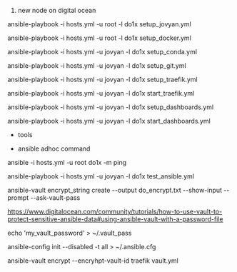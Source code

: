 1) new node on digital ocean


ansible-playbook  -i hosts.yml -u root -l do1x setup_jovyan.yml

ansible-playbook  -i hosts.yml -u root -l do1x setup_docker.yml

ansible-playbook  -i hosts.yml -u jovyan -l do1x setup_conda.yml

ansible-playbook -i hosts.yml -u jovyan -l do1x setup_git.yml

ansible-playbook -i hosts.yml -u jovyan -l do1x setup_traefik.yml

ansible-playbook -i hosts.yml -u jovyan -l do1x  start_traefik.yml

ansible-playbook -i hosts.yml -u jovyan -l do1x  setup_dashboards.yml

ansible-playbook -i hosts.yml -u jovyan -l do1x  start_dashboards.yml


* tools


* ansible adhoc command

ansible -i hosts.yml -u root do1x -m ping


ansible-playbook -i hosts.yml -u jovyan -l do1x  test_ansible.yml


ansible-vault encrypt_string create  --output do_encrypt.txt --show-input --prompt --ask-vault-pass

https://www.digitalocean.com/community/tutorials/how-to-use-vault-to-protect-sensitive-ansible-data#using-ansible-vault-with-a-password-file

echo 'my_vault_password' > ~/.vault_pass

ansible-config   init --disabled -t all > ~/.ansible.cfg

ansible-vault encrypt --encryhpt-vault-id traefik vault.yml


